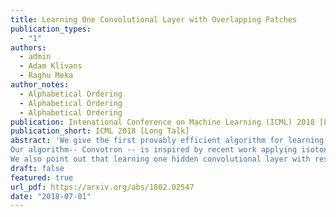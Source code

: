 ```yaml
---
title: Learning One Convolutional Layer with Overlapping Patches
publication_types:
  - "1"
authors:
  - admin
  - Adam Klivans
  - Raghu Meka
author_notes:
  - Alphabetical Ordering
  - Alphabetical Ordering
  - Alphabetical Ordering
publication: Intenational Conference on Machine Learning (ICML) 2018 [Long Talk]
publication_short: ICML 2018 [Long Talk]
abstract: 'We give the first provably efficient algorithm for learning a one hidden layer convolutional network with respect to a general class of (potentially overlapping) patches. Additionally, our algorithm requires only mild conditions on the underlying distribution. We prove that our framework captures commonly used schemes from computer vision, including one-dimensional and two-dimensional "patch and stride" convolutions.
Our algorithm-- Convotron -- is inspired by recent work applying isotonic regression to learning neural networks. Convotron uses a simple, iterative update rule that is stochastic in nature and tolerant to noise (requires only that the conditional mean function is a one layer convolutional network, as opposed to the realizable setting). In contrast to gradient descent, Convotron requires no special initialization or learning-rate tuning to converge to the global optimum.
We also point out that learning one hidden convolutional layer with respect to a Gaussian distribution and just one disjoint patch P (the other patches may be arbitrary) is easy in the following sense: Convotron can efficiently recover the hidden weight vector by updating only in the direction of P.'
draft: false
featured: true
url_pdf: https://arxiv.org/abs/1802.02547
date: "2018-07-01"
---
```

